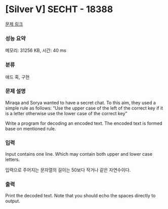 # [Silver V] SECHT - 18388 

[문제 링크](https://www.acmicpc.net/problem/18388) 

### 성능 요약

메모리: 31256 KB, 시간: 40 ms

### 분류

애드 혹, 구현

### 문제 설명

<p>Miraqa and Sorya wanted to have a secret chat. To this aim, they used a simple rule as follows: “Use the upper case of the left of the correct key if it is a letter otherwise use the lower case of the correct key”</p>

<p>Write a program for decoding an encoded text. The encoded text is formed base on mentioned rule.</p>

### 입력 

 <p>Input contains one line. Which may contain both upper and lower case letters.</p>

<p>입력으로 주어지는 문자열의 길이는 50보다 작거나 같은 자연수이다.</p>

### 출력 

 <p>Print the decoded text. Note that you should echo the spaces directly to output.</p>


